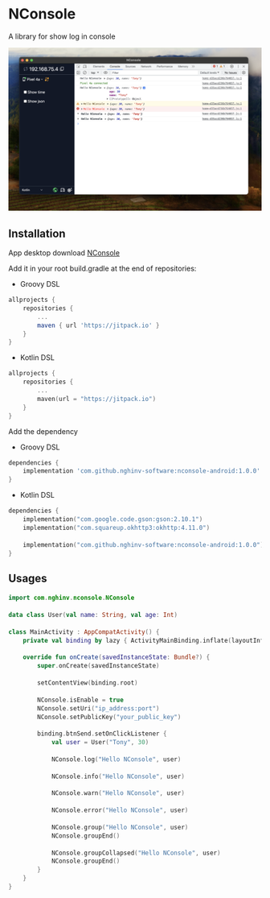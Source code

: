 # NConsole

A library for show log in console

![Demo NConsole](./assets/demo_nconsole.png)


## Installation

App desktop download [NConsole](https://drive.google.com/drive/folders/1P4cqXhalzsiPtrVAKWvoD9tK_pt9ZpzJ?usp=share_link)

Add it in your root build.gradle at the end of repositories:

- Groovy DSL

```groovy
allprojects {
    repositories {
        ...
        maven { url 'https://jitpack.io' }
    }
}
```

- Kotlin DSL

```kotlin
allprojects {
    repositories {
        ...
        maven(url = "https://jitpack.io")
    }
}
```

Add the dependency

- Groovy DSL

```groovy
dependencies {
    implementation 'com.github.nghinv-software:nconsole-android:1.0.0'
}
```

- Kotlin DSL

```kotlin
dependencies {
    implementation("com.google.code.gson:gson:2.10.1")
    implementation("com.squareup.okhttp3:okhttp:4.11.0")

    implementation("com.github.nghinv-software:nconsole-android:1.0.0")
}
```

## Usages

```kotlin
import com.nghinv.nconsole.NConsole

data class User(val name: String, val age: Int)

class MainActivity : AppCompatActivity() {
    private val binding by lazy { ActivityMainBinding.inflate(layoutInflater) }

    override fun onCreate(savedInstanceState: Bundle?) {
        super.onCreate(savedInstanceState)

        setContentView(binding.root)

        NConsole.isEnable = true
        NConsole.setUri("ip_address:port")
        NConsole.setPublicKey("your_public_key")

        binding.btnSend.setOnClickListener {
            val user = User("Tony", 30)
            
            NConsole.log("Hello NConsole", user)

            NConsole.info("Hello NConsole", user)

            NConsole.warn("Hello NConsole", user)

            NConsole.error("Hello NConsole", user)

            NConsole.group("Hello NConsole", user)
            NConsole.groupEnd()
            
            NConsole.groupCollapsed("Hello NConsole", user)
            NConsole.groupEnd()
        }
    }
}
```
